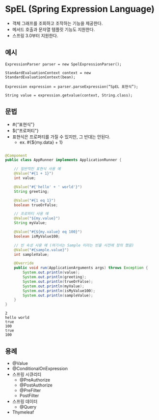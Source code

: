 # SpEL (Spring Expression Language)

- 객체 그래프를 조회하고 조작하는 기능을 제공한다.
- 메서드 호출과 문자열 템플릿 기능도 지원한다.
- 스프링 3.0부터 지원한다.

## 예시

```text
ExpressionParser parser = new SpelExpressionParser();
```

```text
StandardEvaluationContext context = new StandardEvaluationContext(bean);
```

```text
Expression expression = parser.parseExpression(“SpEL 표현식”);
```

```text
String value = expression.getvalue(context, String.class);
```

## 문법

- #{“표현식"}
- ${“프로퍼티"}
- 표현식은 프로퍼티를 가질 수 있지만, 그 반대는 안된다.
  - ex. #{${my.data} + 1}

```java

@Component
public class AppRunner implements ApplicationRunner {

    // 일반적인 표현식 사용 예
    @Value("#{1 + 1}")
    int value;

    @Value("#{'hello' + ' world'}")
    String greeting;

    @Value("#{1 eq 1}")
    boolean trueOrFalse;

    // 프로퍼티 사용 예
    @Value("${my.value}")
    String myValue;

    @Value("#{${my.value} eq 100}")
    boolean isMyValue100;

    // 빈 속성 사용 예 (여기서는 Sample 이라는 빈을 사전에 정의 했음)
    @Value("#{sample.value}")
    int sampleValue;

    @Override
    public void run(ApplicationArguments args) throws Exception {
        System.out.println(value);
        System.out.println(greeting);
        System.out.println(trueOrFalse);
        System.out.println(myValue);
        System.out.println(isMyValue100);
        System.out.println(sampleValue);
    }
}
```

```text
2
hello world
true
100
true
100
```

## 용례

- @Value
- @ConditionalOnExpression
- 스프링 시큐리티
    - @PreAuthorize
    - @PostAuthorize
    - @PreFilter
    - PostFilter
- 스프링 데이터
    - @Query
- Thymeleaf